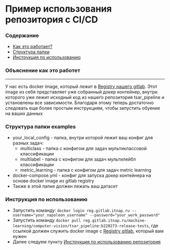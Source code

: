# Пример использования репозитория с CI/CD 

### Содержание
- [Как это работает?](#объяснение-как-это-работает)
- [Структура папки](#структуры-папки-examples)
- [Инструкция по использованию](#инструкция-по-использованию)
### Объяснение как это работет
---
У нас есть docker image, который лежит в [Registry нашего gitlab](https://gitlab.itnap.ru/machine-learning/computer-vision/tsar_pipeline/container_registry/eyJuYW1lIjoibWFjaGluZS1sZWFybmluZy9jb21wdXRlci12aXNpb24vdHNhcl9waXBlbGluZSIsInRhZ3NfcGF0aCI6Ii9tYWNoaW5lLWxlYXJuaW5nL2NvbXB1dGVyLXZpc2lvbi90c2FyX3BpcGVsaW5lL3JlZ2lzdHJ5L3JlcG9zaXRvcnkvNzU1L3RhZ3M%2FZm9ybWF0PWpzb24iLCJpZCI6NzU1fQ==). Этот image из себя представляет уже собранный докер контейнер, внутри которого уже лежит исходный код из нашего репозитория tsar_pipeline и установлены все зависимости. Благодаря этому теперь достаточно следовать еще более простым инструкциям, чтобы запустить обуение на ваших данных

### Структура папки examples
- your_local_config - папка, внутри которой лежит ваш конфиг для разных задач:
    - multiclass - папка с конфигом для задач мультиклассовой классификации
    - multilabel - папка с конфигом для задач мультилейбл классификации
    - metric_learning - папка с конфигом для задач metric learning 
- docker-compose.yml - конфиг для запуска докер контейнера на основе docker image из gitlab registry
- Также в этой папке должен лежать ваш датасет

### Инструкция по использованию
- Запустить команду: ```docker login reg.gitlab.itnap.ru --username="your_napoleon_username" --password="your_work_password"```
- Запустить команду ```docker pull reg.gitlab.itnap.ru/machine-learning/computer-vision/tsar_pipeline:b220273-release-tests```, где ссылкой должен служить docker image с [Registry gitlab](https://gitlab.itnap.ru/machine-learning/computer-vision/tsar_pipeline/container_registry/eyJuYW1lIjoibWFjaGluZS1sZWFybmluZy9jb21wdXRlci12aXNpb24vdHNhcl9waXBlbGluZSIsInRhZ3NfcGF0aCI6Ii9tYWNoaW5lLWxlYXJuaW5nL2NvbXB1dGVyLXZpc2lvbi90c2FyX3BpcGVsaW5lL3JlZ2lzdHJ5L3JlcG9zaXRvcnkvNzU1L3RhZ3M%2FZm9ybWF0PWpzb24iLCJpZCI6NzU1fQ==), который вам нужен
- Далее следуем пункту [Инструкция по использованию репозитория](/Readme.md)